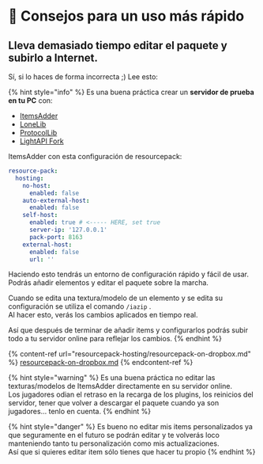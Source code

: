 # 🏁 Consejos para un uso más rápido

## Lleva demasiado tiempo editar el paquete y subirlo a Internet.

Sí, si lo haces de forma incorrecta ;) Lee esto:

{% hint style="info" %}
Es una buena práctica crear un **servidor de prueba en tu PC** con:

* [ItemsAdder](https://www.spigotmc.org/resources/%E2%9C%85must-have%E2%9C%85-itemsadder%E2%9C%A8textures-3d-models-emojis-ores-blocks-wings-tails-hats-more.73355/)
* [LoneLib](https://www.spigotmc.org/resources/lonelibs.75974/)
* [ProtocolLib](https://www.spigotmc.org/resources/protocollib.1997/)
* [LightAPI Fork](https://www.spigotmc.org/resources/lightapi-fork.48247/)

ItemsAdder con esta configuración de resourcepack:

```yaml
resource-pack:
  hosting:
    no-host:
      enabled: false
    auto-external-host:
      enabled: false
    self-host:
      enabled: true # <----- HERE, set true
      server-ip: '127.0.0.1'
      pack-port: 8163
    external-host:
      enabled: false
      url: ''
```

Haciendo esto tendrás un entorno de configuración rápido y fácil de usar. Podrás añadir elementos y editar el paquete sobre la marcha.

Cuando se edita una textura/modelo de un elemento y se edita su configuración se utiliza el comando  `/iazip` .\
Al hacer esto, verás los cambios aplicados en tiempo real.

Así que después de terminar de añadir items y configurarlos podrás subir todo a tu servidor online para reflejar los cambios.
{% endhint %}

{% content-ref url="resourcepack-hosting/resourcepack-on-dropbox.md" %}
[resourcepack-on-dropbox.md](resourcepack-hosting/resourcepack-on-dropbox.md)
{% endcontent-ref %}

{% hint style="warning" %}
Es una buena práctica no editar las texturas/modelos de ItemsAdder directamente en su servidor online.\
Los jugadores odian el retraso en la recarga de los plugins, los reinicios del servidor, tener que volver a descargar el paquete cuando ya son jugadores... tenlo en cuenta.
{% endhint %}

{% hint style="danger" %}
Es bueno no editar mis items personalizados ya que seguramente en el futuro se podrán editar y te volverás loco manteniendo tanto tu personalización como mis actualizaciones.\
Así que si quieres editar item sólo tienes que hacer tu propio
{% endhint %}
